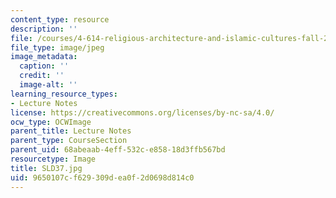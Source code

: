 ```yaml
---
content_type: resource
description: ''
file: /courses/4-614-religious-architecture-and-islamic-cultures-fall-2002/9650107cf629309dea0f2d0698d814c0_SLD37.jpg
file_type: image/jpeg
image_metadata:
  caption: ''
  credit: ''
  image-alt: ''
learning_resource_types:
- Lecture Notes
license: https://creativecommons.org/licenses/by-nc-sa/4.0/
ocw_type: OCWImage
parent_title: Lecture Notes
parent_type: CourseSection
parent_uid: 68abeaab-4eff-532c-e858-18d3ffb567bd
resourcetype: Image
title: SLD37.jpg
uid: 9650107c-f629-309d-ea0f-2d0698d814c0
---
```

